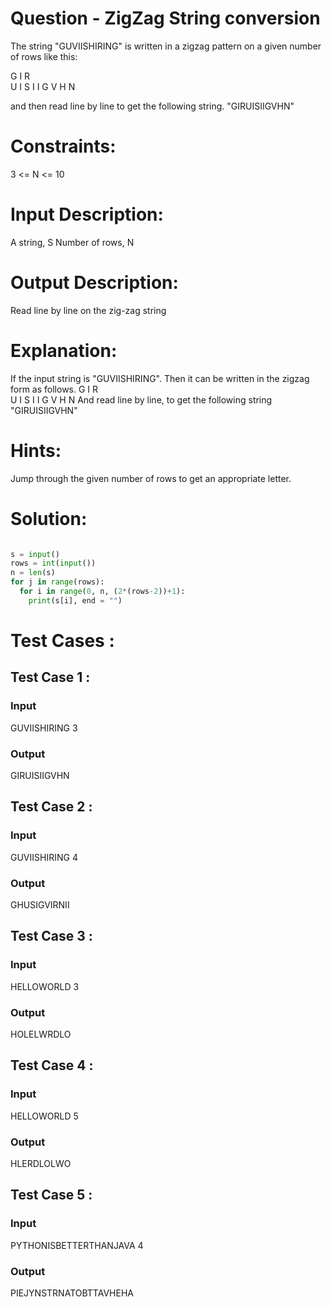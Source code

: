 # Question - ZigZag String conversion
The string "GUVIISHIRING" is written in a zigzag pattern on a given number of rows like this:

G   I   R  
U I S I I G
V   H   N

and then read line by line to get the following string. "GIRUISIIGVHN"

# Constraints:
3 <= N <= 10

# Input Description:
A string, S
Number of rows, N

# Output Description:
Read line by line on the zig-zag string

# Explanation:
If the input string is "GUVIISHIRING". Then it can be written in the zigzag form as follows.
G   I   R  
U I S I I G
V   H   N
And read line by line, to get the following string "GIRUISIIGVHN"

# Hints:
Jump through the given number of rows to get an appropriate letter.

# Solution:

```python

s = input()
rows = int(input())
n = len(s)
for j in range(rows):
  for i in range(0, n, (2*(rows-2))+1):
    print(s[i], end = "")

```

# Test Cases :
## Test Case 1 :
### Input
GUVIISHIRING
3
### Output
GIRUISIIGVHN

## Test Case 2 :
### Input
GUVIISHIRING
4
### Output
GHUSIGVIRNII

## Test Case 3 :
### Input
HELLOWORLD
3
### Output
HOLELWRDLO

## Test Case 4 :
### Input
HELLOWORLD
5
### Output
HLERDLOLWO

## Test Case 5 :
### Input
PYTHONISBETTERTHANJAVA
4
### Output
PIEJYNSTRNATOBTTAVHEHA
